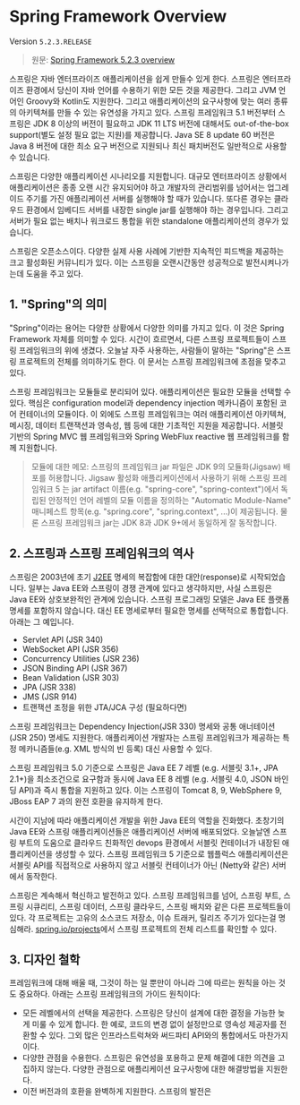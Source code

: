 # Spring Framework Overview

Version `5.2.3.RELEASE`

> 원문: [Spring Framework 5.2.3 overview](https://docs.spring.io/spring-framework/docs/current/spring-framework-reference/overview.html)

스프링은 자바 엔터프라이즈 애플리케이션을 쉽게 만들수 있게 한다. 스프링은 엔터프라이즈 환경에서 당신이 자바 언어를 수용하기 위한 모든 것을 제공한다. 그리고 JVM 언어인 Groovy와 Kotlin도 지원한다. 그리고 애플리케이션의 요구사항에 맞는 여러 종류의 아키텍쳐를 만들 수 있는 유연성을 가지고 있다. 스프링 프레임워크 5.1 버전부터 스프링은 JDK 8 이상의 버전이 필요하고 JDK 11 LTS 버전에 대해서도 out-of-the-box support(별도 설정 필요 없는 지원)를 제공합니다. Java SE 8 update 60 버전은 Java 8 버전에 대한 최소 요구 버전으로 지원되나 최신 패치버전도 일반적으로 사용할 수 있습니다.

스프링은 다양한 애플리케이션 시나리오를 지원합니다. 대규모 엔터프라이즈 상황에서 애플리케이션은 종종 오랜 시간 유지되어야 하고 개발자의 관리범위를 넘어서는 업그레이드 주기를 가진 애플리케이션 서버를 실행해야 할 때가 있습니다. 또다른 경우는 클라우드 환경에서 임베디드 서버를 내장한 single jar를 실행해야 하는 경우입니다. 그리고 서버가 필요 없는 배치나 워크로드 통합을 위한 standalone 애플리케이션의 경우가 있습니다.

스프링은 오픈소스이다. 다양한 실제 사용 사례에 기반한 지속적인 피드백을 제공하는 크고 활성화된 커뮤니티가 있다. 이는 스프링을 오랜시간동안 성공적으로 발전시켜나가는데 도움을 주고 있다.

## 1. "Spring"의 의미

"Spring"이라는 용어는 다양한 상황에서 다양한 의미를 가지고 있다. 이 것은 Spring Framework 자체를 의미할 수 있다. 시간이  흐르면서, 다른 스프링 프로젝트들이 스프링 프레임워크의 위에 생겼다. 오늘날 자주 사용하는, 사람들이 말하는 "Spring"은 스프링 프로젝트의 전체를 의미하기도 한다. 이 문서는 스프링 프레임워크에 초점을 맞추고 있다.

스프링 프레임워크는 모듈들로 분리되어 있다. 애플리케이션은 필요한 모듈을 선택할 수 있다. 핵심은 configuration model과 dependency injection 메카니즘이 포함된 코어 컨테이너의 모듈이다. 이 외에도 스프링 프레임워크는 여러 애플리케이션 아키텍쳐, 메시징, 데이터 트랜잭션과 영속성, 웹 등에 대한 기초적인 지원을 제공합니다. 서블릿 기반의 Spring MVC 웹 프레임워크와 Spring WebFlux reactive 웹 프레임워크를 함께 지원합니다.

> 모듈에 대한 메모: 스프링의 프레임워크 jar 파일은 JDK 9의 모듈화(Jigsaw) 배포를 허용합니다. Jigsaw 활성화 애플리케이션에서 사용하기 위해 스프링 프레임워크 5 는 jar artifact 이름(e.g. "spring-core", "spring-context")에서 독립된 안정적인 언어 레벨의 모듈 이름을 정의하는 "Automatic Module-Name" 매니페스트 항목(e.g. "spring.core", "spring.context", ...)이 제공됩니다.  물론 스프링 프레임워크 jar는 JDK 8과 JDK 9+에서 동일하게 잘 동작합니다.

## 2. 스프링과 스프링 프레임워크의 역사

스프링은 2003년에 초기 [J2EE](https://en.wikipedia.org/wiki/Java_Platform,_Enterprise_Edition) 명세의 복잡함에 대한 대안(response)로 시작되었습니다. 일부는 Java EE와 스프링이 경쟁 관계에 있다고 생각하지만, 사실 스프링은 Java EE와 상호보완적인 관계에 있습니다. 스프링 프로그래밍 모델은 Java EE 플랫폼 명세를 포함하지 않습니다. 대신 EE 명세로부터 필요한 명세를 선택적으로 통합합니다. 아래는 그 예입니다.

* Servlet API (JSR 340)
* WebSocket API (JSR 356)
* Concurrency Utilities (JSR 236)
* JSON Binding API (JSR 367)
* Bean Validation (JSR 303)
* JPA (JSR 338)
* JMS (JSR 914)
* 트랜잭션 조정을 위한 JTA/JCA 구성 (필요하다면)

스프링 프레임워크는 Dependency Injection(JSR 330) 명세와 공통 애너테이션(JSR 250) 명세도 지원한다. 애플리케이션 개발자는 스프링 프레임워크가 제공하는 특정 메카니즘들(e.g. XML 방식의 빈 등록) 대신 사용할 수 있다.

스프링 프레임워크 5.0 기준으로 스프링은 Java EE 7 레벨 (e.g. 서블릿 3.1+, JPA 2.1+)을 최소조건으로 요구함과 동시에 Java EE 8 레벨 (e.g. 서블릿 4.0, JSON 바인딩 API)과 즉시 통합을 지원하고 있다. 이는 스프링이 Tomcat 8, 9, WebSphere 9, JBoss EAP 7 과의 완전 호환을 유지하게 한다.

시간이 지남에 따라 애플리케이션 개발을 위한 Java EE의 역할을 진화했다. 초창기의 Java EE와 스프링 애플리케이션들은 애플리케이션 서버에 배포되었다. 오늘날엔 스프링 부트의 도움으로 클라우드 친화적인 devops 환경에서 서블릿 컨테이너가 내장된 애플리케이션을 생성할 수 있다. 스프링 프레임워크 5 기준으로 웹플럭스 애플리케이션은 서블릿 API를 직접적으로 사용하지 않고 서블릿 컨테이너가 아닌 (Netty와 같은) 서버에서 동작한다.

스프링은 계속해서 혁신하고 발전하고 있다. 스프링 프레임워크를 넘어, 스프링 부트, 스프링 시큐리티, 스프링 데이터, 스프링 클라우드, 스프링 배치와 같은 다른 프로젝트들이 있다. 각 프로젝트는 고유의 소스코드 저장소, 이슈 트래커, 릴리즈 주기가 있다는걸 명심해라. [spring.io/projects](https://spring.io/projects)에서 스프링 프로젝트의 전체 리스트를 확인할 수 있다.

## 3. 디자인 철학

프레임워크에 대해 배울 때, 그것이 하는 일 뿐만이 아니라 그에 따르는 원칙을 아는 것도 중요하다. 아래는 스프링 프레임워크의 가이드 원칙이다:

* 모든 레벨에서의 선택을 제공한다. 스프링은 당신이 설계에 대한 결정을 가능한 늦게 미룰 수 있게 합니다. 한 예로, 코드의 변경 없이 설정만으로 영속성 제공자를 전환할 수 있다. 그외 많은 인프라스트럭쳐와 써드파티 API와의 통합에서도 마찬가지이다.
* 다양한 관점을 수용한다. 스프링은 유연성을 포용하고 문제 해결에 대한 의견을 고집하지 않는다. 다양한 관점으로 애플리케이션 요구사항에 대한 해결방법을 지원한다.
* 이전 버전과의 호환을 완벽하게 지원한다. 스프링의 발전은 